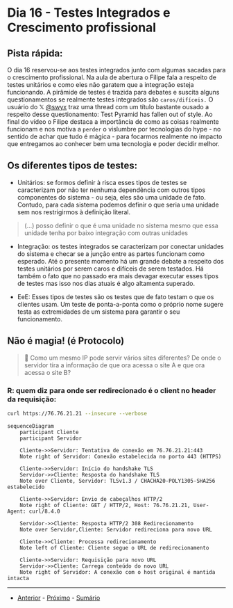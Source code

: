 # Dia 16 - Testes Integrados e Crescimento profissional 

## Pista rápida:

O dia 16 reservou-se aos testes integrados junto com algumas sacadas para o crescimento profissional. 
Na aula de abertura o Filipe fala a respeito de testes unitários e como eles não garatem que a integração esteja 
funcionando. A pirâmide de testes é trazida para debates e suscita alguns questionamentos se realmente testes integrados são `caros/difíceis.` O usuário do 𝕏 [@swyx](https://twitter.com/swyx/status/1261202288476971008) traz uma thread com um título bastante ousado a respeito desse questionamento: Test Pyramid has fallen out of style.
Ao final do vídeo o Filipe destaca a importância de como as coisas realmente funcionam e nos motiva a `perder` o vislumbre por tecnologias do hype - no sentido de achar que tudo é mágica - para focarmos realmente no impacto que entregamos ao conhecer bem uma tecnologia e poder decidir melhor.

## Os diferentes tipos de testes:

- Unitários: se formos definir à risca esses tipos de testes se caracterizam por não ter nenhuma dependência com outros tipos componentes do sistema - ou seja, eles são uma unidade de fato. Contudo, para cada sistema podemos definir o que seria uma unidade sem nos restrigirmos à definição literal.

>  (...) posso definir o que é uma unidade no sistema mesmo que essa unidade tenha por baixo integração com outras unidades

- Integração: os testes integrados se caracterizam por conectar unidades do sistema e checar se a junção entre as partes funcionam como esperado. Até o presente momento há um grande debate a respeito dos testes unitários por serem caros e difíceis de serem testados. Há também o fato que no passado era mais devagar executar esses tipos de testes mas isso nos dias atuais é algo altamenta superado. 

- EeE: Esses tipos de testes são os testes que de fato testam o que os clientes usam. Um teste de ponta-a-ponta como o próprio nome sugere testa as extremidades de um sistema para garantir o seu funcionamento.

## Não é magia! (é Protocolo)

> 🤔 Como um mesmo IP pode servir vários sites diferentes?
> De onde o servidor tira a informação de que ora acessa o site A e que ora acessa o site B?

### R: quem diz para onde ser redirecionado é o client no header da requisição:

```bash
curl https://76.76.21.21 --insecure --verbose
```

```mermaid
sequenceDiagram
    participant Cliente
    participant Servidor

    Cliente->>Servidor: Tentativa de conexão em 76.76.21.21:443
    Note right of Servidor: Conexão estabelecida no porto 443 (HTTPS)

    Cliente->>Servidor: Início do handshake TLS
    Servidor->>Cliente: Resposta do handshake TLS
    Note over Cliente, Servidor: TLSv1.3 / CHACHA20-POLY1305-SHA256 estabelecido

    Cliente->>Servidor: Envio de cabeçalhos HTTP/2
    Note right of Cliente: GET / HTTP/2, Host: 76.76.21.21, User-Agent: curl/8.4.0

    Servidor->>Cliente: Resposta HTTP/2 308 Redirecionamento
    Note over Servidor,Cliente: Servidor redireciona para novo URL

    Cliente->>Cliente: Processa redirecionamento
    Note left of Cliente: Cliente segue o URL de redirecionamento

    Cliente->>Servidor: Requisição para novo URL
    Servidor->>Cliente: Carrega conteúdo do novo URL
    Note right of Servidor: A conexão com o host original é mantida intacta
```

---
- [Anterior](/curso.dev/dias/dia15.md) - [Próximo](/curso.dev/dias/dia17.md) - [Sumário](../readme.md)
